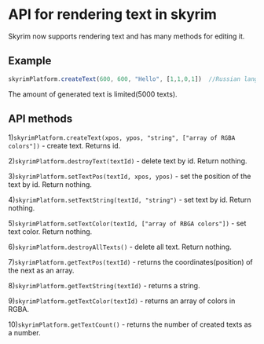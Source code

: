 # API for rendering text in skyrim

Skyrim now supports rendering text and has many methods for editing it.

## Example
```typescript
skyrimPlatform.createText(600, 600, "Hello", [1,1,0,1])  //Russian language is not yet supported
```
The amount of generated text is limited(5000 texts).
## API methods
1)```skyrimPlatform.createText(xpos, ypos, "string", ["array of RGBA colors"])``` - create text.
Returns id.

2)```skyrimPlatform.destroyText(textId)``` - delete text by id.
Return nothing.

3)```skyrimPlatform.setTextPos(textId, xpos, ypos)``` - set the position of the text by id.
Return nothing.

4)```skyrimPlatform.setTextString(textId, "string")``` - set text by id.
Return nothing.

5)```skyrimPlatform.setTextColor(textId, ["array of RBGA colors"])``` - set text color.
Return nothing.

6)```skyrimPlatform.destroyAllTexts()``` - delete all text.
Return nothing.

7)```skyrimPlatform.getTextPos(textId)``` - returns the coordinates(position) of the next as an array.

8)```skyrimPlatform.getTextString(textId)``` - returns a string.

9)```skyrimPlatform.getTextColor(textId)``` - returns an array of colors in RGBA.

10)```skyrimPlatform.getTextCount()``` - returns the number of created texts as a number.

